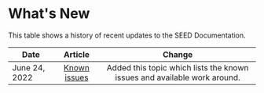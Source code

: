 # What's New

This table shows a history of recent updates to the SEED Documentation.

| Date  | Article | Change |
| ------------- |:-------------:|:-------------:|
| June 24, 2022     | [Known issues](https://docs.developer.tech.gov.sg/docs/security-suite-for-engineering-endpoint-devices/#/known-issues)     | Added this topic which lists the known issues and available work around. |
